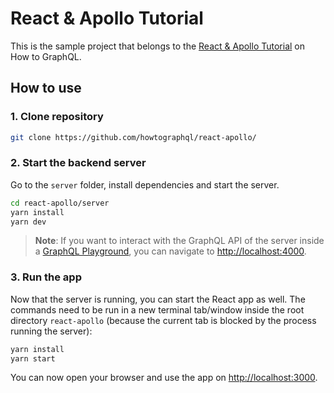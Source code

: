 # React & Apollo Tutorial

This is the sample project that belongs to the [React & Apollo Tutorial](https://www.howtographql.com/react-apollo/0-introduction/) on How to GraphQL.

## How to use

### 1. Clone repository

```sh
git clone https://github.com/howtographql/react-apollo/
```


### 2. Start the backend server

Go to the `server` folder, install dependencies and start the server. 

```sh
cd react-apollo/server
yarn install
yarn dev
```

> **Note**: If you want to interact with the GraphQL API of the server inside a [GraphQL Playground](https://github.com/prisma/graphql-playground), you can navigate to [http://localhost:4000](http://localhost:4000).


### 3. Run the app

Now that the server is running, you can start the React app as well. The commands need to be run in a new terminal tab/window inside the root directory `react-apollo` (because the current tab is blocked by the process running the server):

```sh
yarn install
yarn start
```

You can now open your browser and use the app on [http://localhost:3000](http://localhost:3000).
